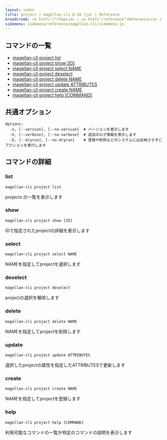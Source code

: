 ```yaml
---
layout: index
title: project | magellan-cli-0.10 (ja) | Reference
breadcrumb: <a href="/">Top</a> / <a href="/reference">Reference</a> / <a href="/reference/magellan-cli/ja">magellan-cli-0.10</a> / project <a href="/reference/en/resources/project.html">en</a> ja
sidemenu: sidemenu/reference/magellan-cli/sidemenu-ja
---
```


## コマンドの一覧

- [magellan-cli project list](#list)
- [magellan-cli project show [ID]](#show)
- [magellan-cli project select NAME](#select)
- [magellan-cli project deselect](#deselect)
- [magellan-cli project delete NAME](#delete)
- [magellan-cli project update ATTRIBUTES](#update)
- [magellan-cli project create NAME](#create)
- [magellan-cli project help [COMMAND]](#help)

## 共通オプション

```text
Options:
  -v, [--version], [--no-version]  # バージョンを表示します
  -V, [--verbose], [--no-verbose]  # 追加のログ情報を表示します
  -D, [--dryrun], [--no-dryrun]    # 登録や削除などのシステムには反映させずにアクションを実行します

```


## コマンドの詳細
### <a name="list"></a>list

```text
magellan-cli project list
```

projects の一覧を表示します

### <a name="show"></a>show

```text
magellan-cli project show [ID]
```

IDで指定されたprojectの詳細を表示します

### <a name="select"></a>select

```text
magellan-cli project select NAME
```

NAMEを指定してprojectを選択します

### <a name="deselect"></a>deselect

```text
magellan-cli project deselect
```

projectの選択を解除します

### <a name="delete"></a>delete

```text
magellan-cli project delete NAME
```

NAMEを指定してprojectを削除します

### <a name="update"></a>update

```text
magellan-cli project update ATTRIBUTES
```

選択したprojectの属性を指定したATTRIBUTESで更新します

### <a name="create"></a>create

```text
magellan-cli project create NAME
```

NAMEを指定してprojectを登録します

### <a name="help"></a>help

```text
magellan-cli project help [COMMAND]
```

利用可能なコマンドの一覧か特定のコマンドの説明を表示します

